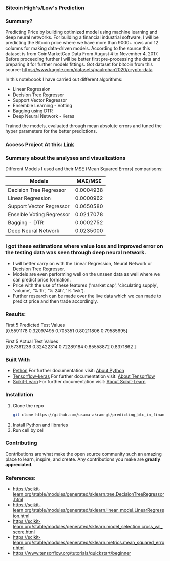 ### Bitcoin High's/Low's Prediction

### Summary?
Predicting Price by building optimized model using machine learning and deep neural networks.
For building a financial industrial software, I will be predicting the Bitcoin price where we have more than 9000+ rows and 12 columns for making data-driven models.
According to the source this dataset is from CoinMarketCap Data From August 4 to November 4, 2017. Before proceeding further I will be better first pre-processing the data and preparing it for further models fittings. Got dataset for bitcoin from this source: https://www.kaggle.com/datasets/paulrohan2020/crypto-data

In this noteboook I have carried out different algorithms:
- Linear Regression
- Decision Tree Regressor
- Support Vector Regressor
- Ensemble Learning - Votting
- Bagging using DTR
- Deep Neural Network - Keras

Trained the models, evaluated through mean absolute errors and tuned the hyper parameters for the better predictions.


### Access Project At this: <a href="https://www.kaggle.com/code/osamaakrambaig/financial-market-software?scriptVersionId=97420410">Link</a>

### Summary about the analyses and visualizations
Different Models I used and their MSE (Mean Squared Errors) comparisons:

| Models | MAE/MSE |
| --- | --- |
| Decision Tree Regressor | 0.0004938 |
| Linear Regression | 0.0000962 |
| Support Vector Regressor | 0.0650580 |
| Enselble Voting Regressor | 0.0217078 |
| Bagging - DTR | 0.0002752 |
| Deep Neural Network | 0.0235000 |

### I got these estimations where value loss and improved error on the testing data was seen through deep neural network. 
* I will better carry on with the Linear Regression, Neural Network or Decision Tree Regressor. 
* Models are even performing well on the unseen data as well where we can predict price formation.
* Price with the use of these features ('market cap', 'circulating supply', 'volume', '% 1h', '% 24h', '% 1wk').
* Further research can be made over the live data which we can made to predict price and then trade accordingly. 

### Results:
First 5 Predicted Test Values <br>
[0.5591178  0.32097495 0.705351   0.80211806 0.79585695] <br><br>
First 5 Actual Test Values <br>
[0.57361236 0.32422314 0.72289184 0.85558872 0.8371862 ] <br>

### Built With
* [Python](https://www.python.org/)
For further documentation visit: <a href="https://www.python.org/doc/">About Python</a>
* [Tensorflow-keras](https://www.tensorflow.org/)
For further documentation visit: <a href="https://www.tensorflow.org/learn">About Tensorflow</a>
* [Scikit-Learn](https://scikit-learn.org/stable/)
For further documentation visit: <a href="https://scikit-learn.org/stable/user_guide.html">About Scikit-Learn</a>


### Installation
1. Clone the repo
   ```sh
   git clone https://github.com/usama-akram-gt/predicting_btc_in_financial_industry.git
   ```
2. Install Python and libraries
3. Run cell by cell
   

### Contributing
Contributions are what make the open source community such an amazing place to learn, inspire, and create. Any contributions you make are **greatly appreciated**.


### References:
* https://scikit-learn.org/stable/modules/generated/sklearn.tree.DecisionTreeRegressor.html
* https://scikit-learn.org/stable/modules/generated/sklearn.linear_model.LinearRegression.html
* https://scikit-learn.org/stable/modules/generated/sklearn.model_selection.cross_val_score.html
* https://scikit-learn.org/stable/modules/generated/sklearn.metrics.mean_squared_error.html
* https://www.tensorflow.org/tutorials/quickstart/beginner
